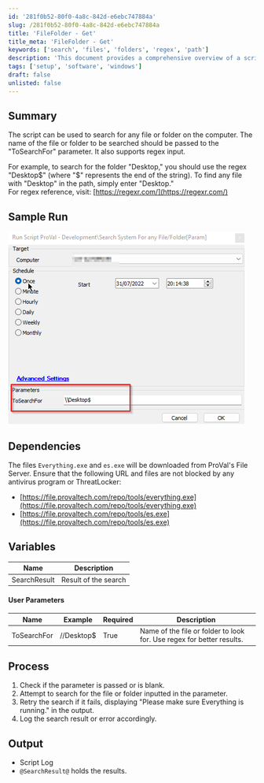 ```yaml
---
id: '281f0b52-80f0-4a8c-842d-e6ebc747884a'
slug: /281f0b52-80f0-4a8c-842d-e6ebc747884a
title: 'FileFolder - Get'
title_meta: 'FileFolder - Get'
keywords: ['search', 'files', 'folders', 'regex', 'path']
description: 'This document provides a comprehensive overview of a script designed to search for files and folders on a computer. It allows users to specify a search term using the "ToSearchFor" parameter, supports regex input for advanced searching, and details the process, dependencies, and output of the script.'
tags: ['setup', 'software', 'windows']
draft: false
unlisted: false
---
```


## Summary

The script can be used to search for any file or folder on the computer. The name of the file or folder to be searched should be passed to the "ToSearchFor" parameter. It also supports regex input.

For example, to search for the folder "Desktop," you should use the regex "Desktop$" (where "$" represents the end of the string). To find any file with "Desktop" in the path, simply enter "Desktop."  
For regex reference, visit: [https://regexr.com/](https://regexr.com/)

## Sample Run

![Sample Run](../../../static/img/docs/281f0b52-80f0-4a8c-842d-e6ebc747884a/image_1.png)

## Dependencies

The files `Everything.exe` and `es.exe` will be downloaded from ProVal's File Server. Ensure that the following URL and files are not blocked by any antivirus program or ThreatLocker:

- [https://file.provaltech.com/repo/tools/everything.exe](https://file.provaltech.com/repo/tools/everything.exe)
- [https://file.provaltech.com/repo/tools/es.exe](https://file.provaltech.com/repo/tools/es.exe)

## Variables

| Name         | Description              |
|--------------|--------------------------|
| SearchResult | Result of the search     |

#### User Parameters

| Name        | Example      | Required | Description                                             |
|-------------|--------------|----------|---------------------------------------------------------|
| ToSearchFor | //Desktop$   | True     | Name of the file or folder to look for. Use regex for better results. |

## Process

1. Check if the parameter is passed or is blank.
2. Attempt to search for the file or folder inputted in the parameter.
3. Retry the search if it fails, displaying "Please make sure Everything is running." in the output.
4. Log the search result or error accordingly.

## Output

- Script Log
- `@SearchResult@` holds the results.


